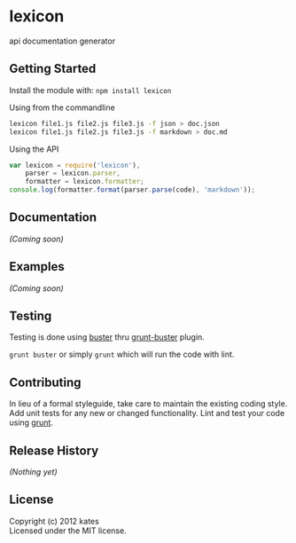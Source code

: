 # lexicon

api documentation generator

## Getting Started
Install the module with: `npm install lexicon`

Using from the commandline

```bash
lexicon file1.js file2.js file3.js -f json > doc.json
lexicon file1.js file2.js file3.js -f markdown > doc.md
```

Using the API

```javascript
var lexicon = require('lexicon'),
	parser = lexicon.parser,
	formatter = lexicon.formatter;
console.log(formatter.format(parser.parse(code), 'markdown'));
```

## Documentation
_(Coming soon)_

## Examples
_(Coming soon)_

## Testing
Testing is done using [buster](http://busterjs.org) thru [grunt-buster](https://github.com/thedersen/grunt-buster) plugin.

`grunt buster` or simply `grunt` which will run the code with lint.

## Contributing
In lieu of a formal styleguide, take care to maintain the existing coding style. Add unit tests for any new or changed functionality. Lint and test your code using [grunt](https://github.com/gruntjs/grunt).

## Release History
_(Nothing yet)_

## License
Copyright (c) 2012 kates  
Licensed under the MIT license.
